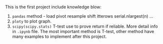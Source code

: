This is the first project include knowledge blow:
1. `pandas` method - load pivot resample shift itterows serial.nlargest(n) ...
2. `ploty` to plot graph.
3. `scipy(scipy.stats)` T-test use to prove return if reliable.
More detail info in `.ipynb` file.
The most important method is T-test, other method have many examples to implement after this project.
